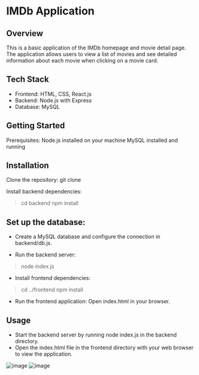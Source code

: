 # IMDb Application

## Overview
This is a basic application of the IMDb homepage and movie detail page. The application allows users to view a list of movies and see detailed information about each movie when clicking on a movie card.

## Tech Stack
- Frontend: HTML, CSS, React.js
- Backend: Node.js with Express
- Database: MySQL

## Getting Started
Prerequisites:
Node.js installed on your machine
MySQL installed and running

## Installation
Clone the repository:
git clone [<repository-url>](https://github.com/harikrishna0002/pathbeat_task_movielist.git)

Install backend dependencies:
> cd backend
> npm install

## Set up the database:
- Create a MySQL database and configure the connection in backend/db.js.
  
- Run the backend server:
> node index.js

- Install frontend dependencies:
> cd ../frontend
> npm install

- Run the frontend application:
Open index.html in your browser.

## Usage
- Start the backend server by running node index.js in the backend directory.
- Open the index.html file in the frontend directory with your web browser to view the application.

![image](https://github.com/user-attachments/assets/3ec6cab9-6d1a-43c4-b2ac-b8caf5a095bd)
![image](https://github.com/user-attachments/assets/cd03f145-f47d-4125-88db-c7d0cdb6d3e0)


